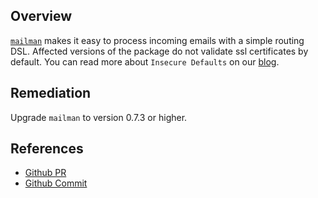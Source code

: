 ## Overview
[`mailman`](https://rubygems.org/gems/mailman) makes it easy to process incoming emails with a simple routing DSL.
Affected versions of the package do not validate ssl certificates by default.
You can read more about `Insecure Defaults` on our [blog](https://snyk.io/blog/mongodb-hack-and-secure-defaults/).

## Remediation
Upgrade `mailman` to version 0.7.3 or higher.

## References
- [Github PR](https://github.com/mailman/mailman/pull/110)
- [Github Commit](https://github.com/mailman/mailman/commit/7394c528704bc3fcde25b573af3d1ed0969513b4)
